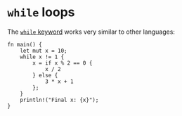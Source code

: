 # `while` loops

The
[`while` keyword](https://doc.rust-lang.org/reference/expressions/loop-expr.html#predicate-loops)
works very similar to other languages:

```rust,editable
fn main() {
    let mut x = 10;
    while x != 1 {
        x = if x % 2 == 0 {
            x / 2
        } else {
            3 * x + 1
        };
    }
    println!("Final x: {x}");
}
```
